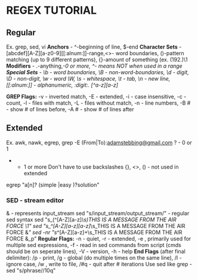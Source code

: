 # REGEX TUTORIAL

## Regular
Ex. grep, sed, vi
**Anchors** - ^-beginning of line, $-end
**Character Sets** - [abcdef][A-Z][a-z0-9][[:alnum:]]-range,\<\>- word boundaries, \(\)-pattern matching (up to 9 different patterns), \{\}-amount of something (ex. \(192.\)\1
**Modifiers** - .-anything,*-0 or more, ^- means NOT when used in a range
**Special Sets** - \b - word boundaries, \B - non-word-boundaries, \d - digit, \D - non-digit, \w - word \W, \s - whitespace, \t - tab, \n - new line, [[:alnum:]] - alphanumeric, :digit:. 
[^a-z][a-z]*

**GREP Flags:** -v - inverted match, -E - extended, -i - case insensitive, -c - count, -l - files with match, -L - files without match, -n - line numbers, -B # - show # of lines before, -A # - show # of lines after

## Extended
Ex. awk, nawk, egrep, grep -E
(From|To):adamstebbing@gmail.com
? - 0 or 1
+ - 1 or more
Don't have to use backslashes
{}, <>, () - not used in extended

egrep "a[n]? (simple |easy )?solution"

### SED - stream editor
& - represents input_stream
sed "s/input_stream/output_stream/" - regular sed syntax
sed "s_\(^[A-Z][a-z]*\s\)_THIS IS A MESSAGE FROM THE AIR FORCE \1_"
sed "s_^[A-Z][a-z][a-z]*\s_THIS IS A MESSAGE FROM THE AIR FORCE &_"
sed -nr "s_^[A-Z][a-z]+\s_THIS IS A MESSAGE FROM THE AIR FORCE &_p"
**Regular Flags:** -n - quiet, -r - extended, -e <sed expression>, primarily used for multiple sed expressions, -f - read in sed commands from script (cmds should be on seperate lines), 
-V - version, -h - help
**End Flags** (after final delimiter): /p - print, /g - global (do multiple times on the same line), /I - ignore case, /w <filename>, write to file, /#q - quit after # iterations
Use sed like grep - sed "s/phrase//10q"
